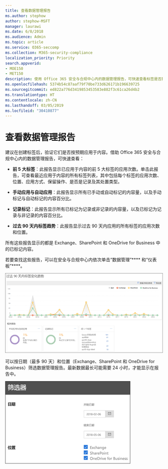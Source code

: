 ```yaml
---
title: 查看数据管理报告
ms.author: stephow
author: stephow-MSFT
manager: laurawi
ms.date: 6/8/2018
ms.audience: Admin
ms.topic: article
ms.service: O365-seccomp
ms.collection: M365-security-compliance
localization_priority: Priority
search.appverid:
- MOE150
- MET150
description: 使用 Office 365 安全与合规中心内的数据管理报告，可快速查看标签是否按预期应用于内容。
ms.openlocfilehash: 5374b54c87aaf79f70be733d626171b196639725
ms.sourcegitcommit: ed822a776d3419853453583e882f3c61ca26d4b2
ms.translationtype: HT
ms.contentlocale: zh-CN
ms.lasthandoff: 03/05/2019
ms.locfileid: "30410877"
---
```

# <a name="view-the-data-governance-reports"></a>查看数据管理报告

建议在创建标签后，验证它们是否按预期应用于内容。借助 Office 365 安全与合规中心内的数据管理报告，可快速查看：
  
- **前 5 大标签**：此报告显示已应用于内容的前 5 大标签的应用次数。单击此报告，可查看最近应用于内容的所有标签列表，其中包括每个标签的应用次数、位置、应用方式、保留操作、是否是记录及其处置类型。 
    
- **手动应用与自动应用**：此报告显示所有已手动或自动标记的内容量，以及手动标记与自动标记的内容百分比。 
    
- **记录标记**：此报告显示所有已标记为记录或非记录的内容量，以及已标记为记录与非记录的内容百分比。 
    
- **过去 90 天内标签趋势**：此报告显示过去 90 天内应用的所有标签的应用次数和位置。 
    
所有这些报告显示的都是 Exchange、SharePoint 和 OneDrive for Business 中的已标记内容。
  
若要查找这些报告，可以在安全与合规中心内依次单击“数据管理”**** 和“仪表板”****。
  
![显示过去 90 天内标签趋势的图表](media/0cc06c18-d3b1-4984-8374-47655fb38dd2.png)
  
可以按日期（最多 90 天）和位置（Exchange、SharePoint 和 OneDrive for Business）筛选数据管理报告。最新数据最长可能需要 24 小时，才能显示在报告中。
  
![数据管理报告的筛选器](media/77e60284-edf3-42d7-aee7-f72b2568f722.png)
  

